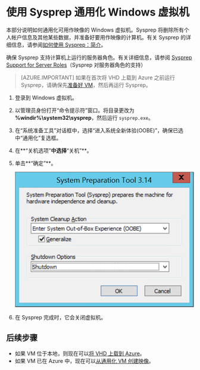 <properties
    pageTitle="通用化 Windows VHD | Azure"
    description="了解如何使用 Sysprep 通用化 Windows VM，使其能够与 Resource Manager 部署模型配合使用。"
    services="virtual-machines-windows"
    documentationcenter=""
    author="cynthn"
    manager="timlt"
    editor="tysonn"
    tags="azure-resource-manager" />  

<tags
    ms.assetid="a745d400-c8be-48b4-a891-4a18495ef3fd"
    ms.service="virtual-machines-windows"
    ms.workload="infrastructure-services"
    ms.tgt_pltfrm="vm-windows"
    ms.devlang="na"
    ms.topic="article"
    ms.date="10/20/2016"
    wacn.date="12/20/2016"
    ms.author="cynthn" />  


# 使用 Sysprep 通用化 Windows 虚拟机
本部分说明如何通用化可用作映像的 Windows 虚拟机。Sysprep 将删除所有个人帐户信息及其他某些数据，并准备好要用作映像的计算机。有关 Sysprep 的详细信息，请参阅[如何使用 Sysprep：简介](http://technet.microsoft.com/zh-cn/library/bb457073.aspx)。

确保 Sysprep 支持计算机上运行的服务器角色。有关详细信息，请参阅 [Sysprep Support for Server Roles](https://msdn.microsoft.com/windows/hardware/commercialize/manufacture/desktop/sysprep-support-for-server-roles)（Sysprep 对服务器角色的支持）

> [AZURE.IMPORTANT]
如果在首次将 VHD 上载到 Azure 之前运行 Sysprep，请确保先[准备好 VM](/documentation/articles/virtual-machines-windows-prepare-for-upload-vhd-image/)，然后再运行 Sysprep。
> 
> 

1. 登录到 Windows 虚拟机。
2. 以管理员身份打开“命令提示符”窗口。将目录更改为 **%windir%\\system32\\sysprep**，然后运行 `sysprep.exe`。
3. 在“系统准备工具”对话框中，选择“进入系统全新体验(OOBE)”，确保已选中“通用化”复选框。
4. 在**“关机选项”**中选择**“关机”**。
5. 单击**“确定”**。
   
    ![启动 Sysprep](./media/virtual-machines-windows-upload-image/sysprepgeneral.png)  

6. 在 Sysprep 完成时，它会关闭虚拟机。

## 后续步骤
* 如果 VM 位于本地，则现在可以[将 VHD 上载到 Azure](/documentation/articles/virtual-machines-windows-upload-image/)。
* 如果 VM 已在 Azure 中，现在可以[从通用化 VM 创建映像](/documentation/articles/virtual-machines-windows-capture-image/)。

<!---HONumber=Mooncake_1212_2016-->